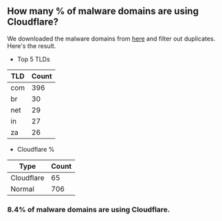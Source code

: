## How many % of malware domains are using Cloudflare?


We downloaded the malware domains from [here](https://urlhaus.abuse.ch) and filter out duplicates.
Here's the result.


[//]: # (start replacement)


- Top 5 TLDs

| TLD | Count |
| --- | --- |
| com | 396 |
| br | 30 |
| net | 29 |
| in | 27 |
| za | 26 |


- Cloudflare %

| Type | Count |
| --- | --- |
| Cloudflare | 65 |
| Normal | 706 |


### 8.4% of malware domains are using Cloudflare.